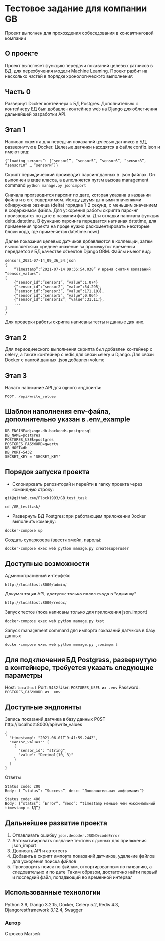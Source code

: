 # Тестовое задание для компании GB
Проект выполнен для прохождения собеседования в консалтинговой компании
## О проекте
Проект выполняет функцию передачи показаний целевых датчиков в БД, для переобучения модели Machine Learning.
Проект разбит на несколько частей в порядке хронологического выполнения:
## Часть 0
Развернут Docker контейнера с БД Postgres.
Дополнительно к контейнеру БД был добавлен контейнер web на Django для облегчения дальнейшей разработки API.
## Этап 1
Написан скрипта для передачи показаний целевых датчиков в БД, развернутую в Docker.
Целевые датчики находятся в файле config.json и имеют вид:
```
{“loading_sensors”: [“sensor1”, “sensor5”, “sensor6”, “sensor8”, “sensor10” … “sensorN”]}
```
Скрипт периодический производит парсинг данных в .json файлах. Он выполнен в виде класса, а выполняется путем вызова
management command ```python manage.py jsonimport```

Сначала производится парсинг по дате, которая указана в названии файла и в его содержимом.
Между двумя данными значениями обнаружена разница (delta) порядка 1-2 секунд, с меньшим значением в содержимом файла.
Для ускорения работы скрипта парсинг производится по дате в названии файла. Для отладки написана функция delta_datetime.
В функцию парсинга передается нативная datetime, для применения проекта на проде нужно раскоментировать
некоторые блоки кода, где применяется datetime.now()

Далее показания целевых датчиков добавляются в коллекции, затем вычисляется их среднее значение за промежуток времени и
передается в БД качестве объектов Django ORM.
Файлы имеют вид:
```
sensors_2021-07-14_09_36_54.json
{
	“Timestamp”:”2021-07-14 09:36:54.038” # время снятия показаний
“sensor_values”:
[
	{“sensor_id”:”sensor1”, “value”:1.074},
	{“sensor_id”:”sensor2”, “value”:54.295},
	{“sensor_id”:”sensor3”, “value”:171.103},
	{“sensor_id”:”sensor5”, “value”:0.064},
	{“sensor_id”:”sensor12”, “value”:31.117},
	...
] 
}
```
Для проверки работы скрипта написаны тесты и данные для них.
## Этап 2
Для периодического выполнения скрипта был добавлен контейнер с celery, а также контейнер с redis для связи celery
и Django. Для связи Docker с папкой данных .json добавлен volume
## Этап 3
Начато написание API для одного эндпоинта:
```
POST: /api/write_values
```
## Шаблон наполнения env-файла, дополнительно указан в .env_example
```
DB_ENGINE=django.db.backends.postgresql
DB_NAME=postgres
POSTGRES_USER=postgres
POSTGRES_PASSWORD=qwerty
DB_HOST=db
DB_PORT=5432
SECRET_KEY = 'SECRET_KEY'
```
## Порядок запуска проекта
- Склонировать репозиторий и перейти в папку проекта через командную строку:
```
git@github.com/Flock1993/GB_test_task
```
```
cd /GB_testtask/
```
- Развернуть БД Postgres: при работающем приложении Docker выполнить команду:
```
docker-compose up
```
Создать суперюзера (ввести эмейл, пароль):
```
docker-compose exec web python manage.py createsuperuser
```
## Доступные возможности
Административный интерфейс
```
http://localhost:8000/admin/
```
Документация API, доступна только после входа в "админку"
```
http://localhost:8000/redoc/
```
Запуск тестов (пока написаны только для приложения json_import)
```
docker-compose exec web python manage.py test
```
Запуск management command для импорта показаний датчиков в базу данных
```
docker-compose exec web python manage.py jsonimport
```
## Для подключения БД Postgress, развернутую в контейнере, требуется указать следующие параметры
Host: ```localhost```
Port: ```5432```
User: ```POSTGRES_USER из .env```
Password: ```POSTGRES_PASSWORD из .env```
## Доступные эндпоинты
Запись показаний датчика в базу данных 
POST http://localhost:8000/api/write_values
```
{
  "timestamp": "2021-06-01T19:41:59.244Z",
  "sensor_values": [
    {
      "sensor_id": "string",
      "value": "Decimal(10, 3)"
    }
  ]
}
```
Ответы
```
Status code: 200 
Body: { “status”: “Success”, desc: “Дополнительная информация”}

Status code: 400
Body: {“status”: ”Error”, “desc”: “timestamp меньше чем максимальный timestamp в БД”}
```
## Дальнейшее развитие проекта
1. Отлавливать ошибку ```json.decoder.JSONDecodeError```
2. Автоматизировать создание тестовых данных для приложения json_import
3. Дописать API и автотесты
4. Добавить в скрипт импорта показаний датчиков, удаление файлов для ускорения поиска файлов
5. Производить поиск по файлам, отсортированным по названию, а следовательно и по дате.
Таким образом, достаточно найти первый и последний файл, попадающий во временной интервал
## Использованные технологии
Python 3.9, Django 3.2.15, Docker, Celery 5.2, Redis 4.3, Djangorestframework 3.12.4, Swagger
### Автор
Строков Матвей
